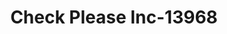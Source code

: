 ---
f_zip-code: 63775
f_state-code: MO
title: Check Please Inc-13968
f_phone: 573-517-0900
f_city-only: Perryville
f_address: 1015 S Perryville Blvd Perryville
f_location-unique-id: '13968'
slug: check-please-inc-13968
updated-on: '2024-05-30T13:46:58.046Z'
created-on: '2024-05-30T13:36:59.803Z'
published-on: '2024-05-30T13:54:32.469Z'
f_city-state: cms/city/perryville-mo.md
f_company: cms/company/check-please-inc.md
f_state: cms/state/missouri.md
layout: '[payday-loan].html'
tags: payday-loan
---